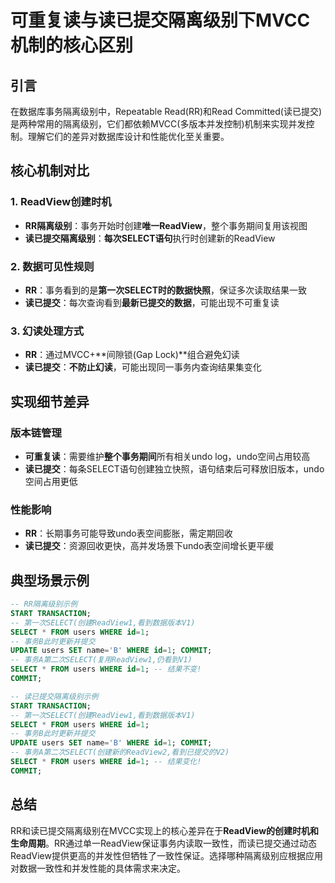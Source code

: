 # 可重复读与读已提交隔离级别下MVCC机制的核心区别

## 引言
在数据库事务隔离级别中，Repeatable Read(RR)和Read Committed(读已提交)是两种常用的隔离级别，它们都依赖MVCC(多版本并发控制)机制来实现并发控制。理解它们的差异对数据库设计和性能优化至关重要。

## 核心机制对比

### 1. ReadView创建时机
- **RR隔离级别**：事务开始时创建**唯一ReadView**，整个事务期间复用该视图
- **读已提交隔离级别**：**每次SELECT语句**执行时创建新的ReadView

### 2. 数据可见性规则
- **RR**：事务看到的是**第一次SELECT时的数据快照**，保证多次读取结果一致
- **读已提交**：每次查询看到**最新已提交的数据**，可能出现不可重复读

### 3. 幻读处理方式
- **RR**：通过MVCC+**间隙锁(Gap Lock)**组合避免幻读
- **读已提交**：**不防止幻读**，可能出现同一事务内查询结果集变化

## 实现细节差异

### 版本链管理
- **可重复读**：需要维护**整个事务期间**所有相关undo log，undo空间占用较高
- **读已提交**：每条SELECT语句创建独立快照，语句结束后可释放旧版本，undo空间占用更低

### 性能影响
- **RR**：长期事务可能导致undo表空间膨胀，需定期回收
- **读已提交**：资源回收更快，高并发场景下undo表空间增长更平缓

## 典型场景示例

```sql
-- RR隔离级别示例
START TRANSACTION;
-- 第一次SELECT(创建ReadView1,看到数据版本V1)
SELECT * FROM users WHERE id=1;
-- 事务B此时更新并提交
UPDATE users SET name='B' WHERE id=1; COMMIT;
-- 事务A第二次SELECT(复用ReadView1,仍看到V1)
SELECT * FROM users WHERE id=1; -- 结果不变!
COMMIT;

-- 读已提交隔离级别示例
START TRANSACTION;
-- 第一次SELECT(创建ReadView1,看到数据版本V1)
SELECT * FROM users WHERE id=1;
-- 事务B此时更新并提交
UPDATE users SET name='B' WHERE id=1; COMMIT;
-- 事务A第二次SELECT(创建新的ReadView2,看到已提交的V2)
SELECT * FROM users WHERE id=1; -- 结果变化!
COMMIT;
```

## 总结

RR和读已提交隔离级别在MVCC实现上的核心差异在于**ReadView的创建时机和生命周期**。RR通过单一ReadView保证事务内读取一致性，而读已提交通过动态ReadView提供更高的并发性但牺牲了一致性保证。选择哪种隔离级别应根据应用对数据一致性和并发性能的具体需求来决定。
